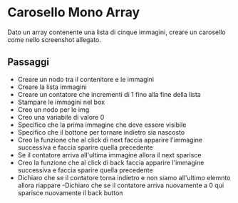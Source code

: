 Carosello Mono Array
===
Dato un array contenente una lista di cinque immagini, creare un carosello come nello screenshot allegato.
## Passaggi
- Creare un nodo tra il contenitore e le immagini
- Creare la lista immagini
- Creare un contatore che incrementi di 1 fino alla fine della lista
- Stampare le immagini nel box
- Creo un nodo per le img 
- Creo una variabile di valore 0
- Specifico che la prima immagine che deve essere visibile 
- Specifico che il bottone per tornare indietro sia nascosto 
- Creo la funzione che al click di next faccia apparire l'immagine successiva e faccia sparire quella precedente
- Se il contatore arriva all'ultima immagine allora il next sparisce 
- Creo la funzione che al click di back faccia apparire l'immagine successiva e faccia sparire quella precedente 
- Dichiaro che se il contatore torna indietro e non siamo all'ultimo elemnto allora riappare 
-Dichiaro che se il contatore arriva nuovamente a 0 qui sparisce nuovamente il back button 